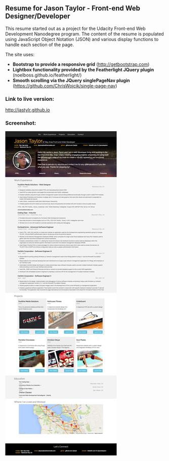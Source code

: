## Resume for Jason Taylor - Front-end Web Designer/Developer

This resume started out as a project for the Udacity Front-end Web Development Nanodegree program. The content of the resume is populated using JavaScript Object Notation (JSON) and various display functions to handle each section of the page.

The site uses:
 
- **Bootstrap to provide a responsive grid** (http://getbootstrap.com)
- **Lightbox functionality provided by the Featherlight JQuery plugin** (noelboss.github.io/featherlight/)
- **Smooth scrolling via the JQuery singlePageNav plugin** (https://github.com/ChrisWojcik/single-page-nav)

### Link to live version:

http://jastylr.github.io

### Screenshot:

![](/images/screenshot.jpg?raw=true)
